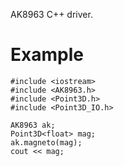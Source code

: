 AK8963 C++ driver.

# Example #
```
#include <iostream>
#include <AK8963.h>
#include <Point3D.h>
#include <Point3D_IO.h>

AK8963 ak;
Point3D<float> mag;
ak.magneto(mag);
cout << mag;
```
